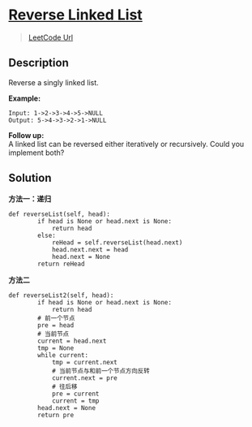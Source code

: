 # [Reverse Linked List][title]
> [LeetCode Url][leetcode url]

## Description
Reverse a singly linked list.

**Example:**

```
Input: 1->2->3->4->5->NULL
Output: 5->4->3->2->1->NULL
```

**Follow up:**  
A linked list can be reversed either iteratively or recursively. Could you implement both?



## Solution

**方法一：递归**
```
def reverseList(self, head):
        if head is None or head.next is None:
            return head
        else:
            reHead = self.reverseList(head.next)
            head.next.next = head
            head.next = None
        return reHead
```

**方法二**

```
def reverseList2(self, head):
        if head is None or head.next is None:
            return head
        # 前一个节点
        pre = head
        # 当前节点
        current = head.next
        tmp = None
        while current:
            tmp = current.next
            # 当前节点与和前一个节点方向反转
            current.next = pre
            # 往后移
            pre = current
            current = tmp
        head.next = None
        return pre
```

[leetcode url]: https://leetcode.com/problems/reverse-linked-list/description/
[title]: https://github.com/mantoudev/leetcode/blob/master/01_LeetCode/206.%20Reverse%20Linked%20List/README.md
